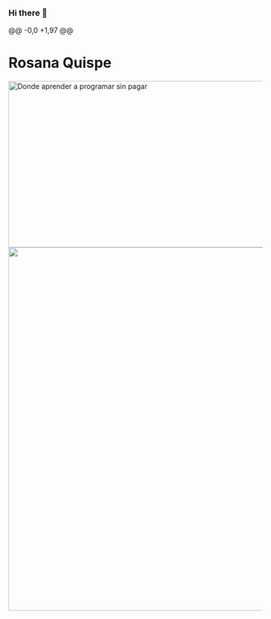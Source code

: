 ### Hi there 👋
@@ -0,0 +1,97 @@
# Rosana Quispe

<img class="alignnone wp-image-8259 size-full entered lazyloaded" src="https://experienciajoven.com/wp-content/uploads/2020/11/cursos-de-programacion-gratis-02.gif" alt="Donde aprender a programar sin pagar" width="700" height="330" data-lazy-src="https://experienciajoven.com/wp-content/uploads/2020/11/cursos-de-programacion-gratis-02.gif" data-ll-status="loaded">

<img src="abstracto/jodi.gif" alt="" width="960" height="720">
